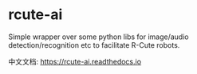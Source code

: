 # rcute-ai
Simple wrapper over some python libs for image/audio detection/recognition etc to facilitate R-Cute robots.

中文文档: https://rcute-ai.readthedocs.io